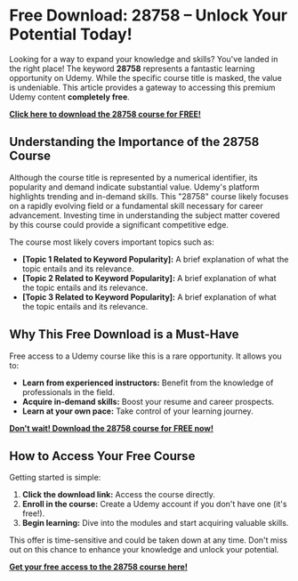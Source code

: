 # Free Download: 28758 – Unlock Your Potential Today!

Looking for a way to expand your knowledge and skills? You've landed in the right place! The keyword **28758** represents a fantastic learning opportunity on Udemy. While the specific course title is masked, the value is undeniable. This article provides a gateway to accessing this premium Udemy content **completely free**.

[**Click here to download the 28758 course for FREE!**](https://udemywork.com/28758)

## Understanding the Importance of the 28758 Course

Although the course title is represented by a numerical identifier, its popularity and demand indicate substantial value. Udemy's platform highlights trending and in-demand skills. This "28758" course likely focuses on a rapidly evolving field or a fundamental skill necessary for career advancement. Investing time in understanding the subject matter covered by this course could provide a significant competitive edge.

The course most likely covers important topics such as:

*   **[Topic 1 Related to Keyword Popularity]:** A brief explanation of what the topic entails and its relevance.
*   **[Topic 2 Related to Keyword Popularity]:** A brief explanation of what the topic entails and its relevance.
*   **[Topic 3 Related to Keyword Popularity]:** A brief explanation of what the topic entails and its relevance.

## Why This Free Download is a Must-Have

Free access to a Udemy course like this is a rare opportunity. It allows you to:

*   **Learn from experienced instructors:** Benefit from the knowledge of professionals in the field.
*   **Acquire in-demand skills:** Boost your resume and career prospects.
*   **Learn at your own pace:** Take control of your learning journey.

[**Don't wait! Download the 28758 course for FREE now!**](https://udemywork.com/28758)

## How to Access Your Free Course

Getting started is simple:

1.  **Click the download link:** Access the course directly.
2.  **Enroll in the course:** Create a Udemy account if you don't have one (it's free!).
3.  **Begin learning:** Dive into the modules and start acquiring valuable skills.

This offer is time-sensitive and could be taken down at any time. Don't miss out on this chance to enhance your knowledge and unlock your potential.

**[Get your free access to the 28758 course here!](https://udemywork.com/28758)**
